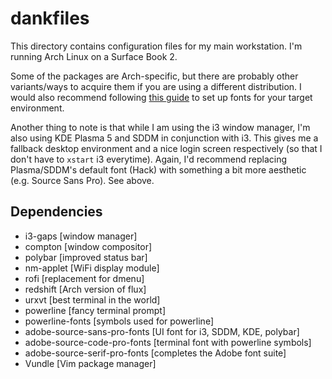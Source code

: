 # dankfiles

This directory contains configuration files for my main workstation. I'm running Arch Linux on a Surface Book 2.

Some of the packages are Arch-specific, but there are probably other variants/ways to acquire them if you are using a different distribution. I would also recommend following [this guide](https://reddit.com/r/archlinux/comments/5r5ep8/make_your_arch_fonts_beautiful_easily/) to set up fonts for your target environment.

Another thing to note is that while I am using the i3 window manager, I'm also using KDE Plasma 5 and SDDM in conjunction with i3. This gives me a fallback desktop environment and a nice login screen respectively (so that I don't have to `xstart` i3 everytime). Again, I'd recommend replacing Plasma/SDDM's default font (Hack) with something a bit more aesthetic (e.g. Source Sans Pro). See above.

## Dependencies

* i3-gaps [window manager]
* compton [window compositor]
* polybar [improved status bar]
* nm-applet [WiFi display module]
* rofi [replacement for dmenu]
* redshift [Arch version of flux]
* urxvt [best terminal in the world]
* powerline [fancy terminal prompt]
* powerline-fonts [symbols used for powerline]
* adobe-source-sans-pro-fonts [UI font for i3, SDDM, KDE, polybar]
* adobe-source-code-pro-fonts [terminal font with powerline symbols]
* adobe-source-serif-pro-fonts [completes the Adobe font suite]
* Vundle [Vim package manager]
